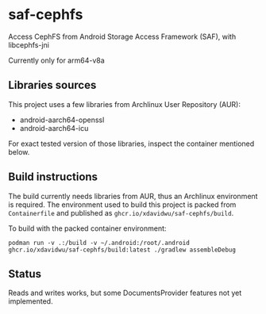 # saf-cephfs

Access CephFS from Android Storage Access Framework (SAF), with libcephfs-jni

Currently only for arm64-v8a

## Libraries sources

This project uses a few libraries from Archlinux User Repository (AUR):

- android-aarch64-openssl
- android-aarch64-icu

For exact tested version of those libraries, inspect the container mentioned below.

## Build instructions

The build currently needs libraries from AUR, thus an Archlinux environment is required. The environment used to build this project is packed from `Containerfile` and published as `ghcr.io/xdavidwu/saf-cephfs/build`.

To build with the packed container environment:

```
podman run -v .:/build -v ~/.android:/root/.android ghcr.io/xdavidwu/saf-cephfs/build:latest ./gradlew assembleDebug
```

## Status

Reads and writes works, but some DocumentsProvider features not yet implemented.
